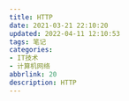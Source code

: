 ```yaml
---
title: HTTP
date: 2021-03-21 22:10:20
updated: 2022-04-11 12:10:53
tags: 笔记
categories:
- IT技术
- 计算机网络
abbrlink: 20
description: HTTP
---
```


